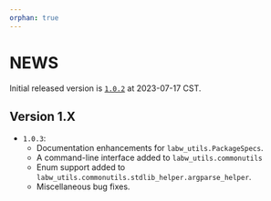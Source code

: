 ```yaml
---
orphan: true
---
```


# NEWS

Initial released version is [`1.0.2`](https://pypi.org/project/labw-utils/1.0.2/) at 2023-07-17 CST.

## Version 1.X

- `1.0.3`:
  - Documentation enhancements for `labw_utils.PackageSpecs`.
  - A command-line interface added to `labw_utils.commonutils`
  - Enum support added to `labw_utils.commonutils.stdlib_helper.argparse_helper`.
  - Miscellaneous bug fixes.
